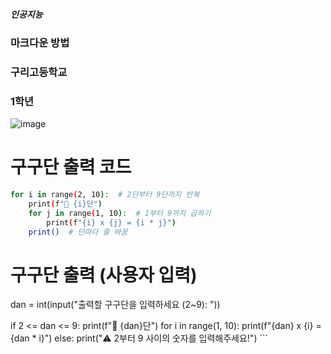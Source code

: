 ##### 인공지능
### 마크다운 방법
### 구리고등학교
### 1학년
![image](https://github.com/user-attachments/assets/ecab8930-7cc6-4a27-b3ff-583a8dbcb071)
# 구구단 출력 코드
```bash
for i in range(2, 10):  # 2단부터 9단까지 반복
    print(f"📌 {i}단")
    for j in range(1, 10):  # 1부터 9까지 곱하기
        print(f"{i} x {j} = {i * j}")
    print()  # 단마다 줄 바꿈
```

# 구구단 출력 (사용자 입력)
dan = int(input("출력할 구구단을 입력하세요 (2~9): "))

if 2 <= dan <= 9:
    print(f"📌 {dan}단")
    for i in range(1, 10):
        print(f"{dan} x {i} = {dan * i}")
else:
    print("⚠️ 2부터 9 사이의 숫자를 입력해주세요!")
    ```
